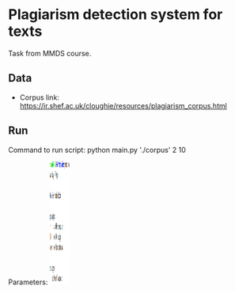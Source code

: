 # Plagiarism detection system for texts
Task from MMDS course.


## Data
* Corpus link: https://ir.shef.ac.uk/cloughie/resources/plagiarism_corpus.html 


## Run
Command to run script: 
python main.py './corpus' 2 10

Parameters: 
<img src="./help.png" width="40px" height="250px"/> 
